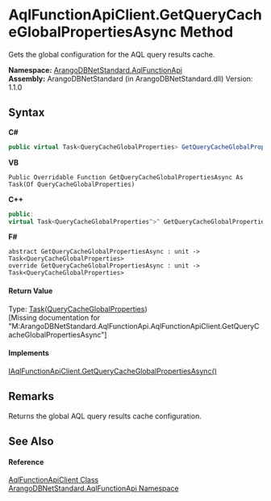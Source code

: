 # AqlFunctionApiClient.GetQueryCacheGlobalPropertiesAsync Method 
 

Gets the global configuration for the AQL query results cache.

**Namespace:**&nbsp;<a href="9e7a61c2-48d3-6f6b-39e9-eee0bd305b09">ArangoDBNetStandard.AqlFunctionApi</a><br />**Assembly:**&nbsp;ArangoDBNetStandard (in ArangoDBNetStandard.dll) Version: 1.1.0

## Syntax

**C#**<br />
``` C#
public virtual Task<QueryCacheGlobalProperties> GetQueryCacheGlobalPropertiesAsync()
```

**VB**<br />
``` VB
Public Overridable Function GetQueryCacheGlobalPropertiesAsync As Task(Of QueryCacheGlobalProperties)
```

**C++**<br />
``` C++
public:
virtual Task<QueryCacheGlobalProperties^>^ GetQueryCacheGlobalPropertiesAsync()
```

**F#**<br />
``` F#
abstract GetQueryCacheGlobalPropertiesAsync : unit -> Task<QueryCacheGlobalProperties> 
override GetQueryCacheGlobalPropertiesAsync : unit -> Task<QueryCacheGlobalProperties> 
```


#### Return Value
Type: <a href="https://docs.microsoft.com/dotnet/api/system.threading.tasks.task-1" target="_blank" rel="noopener noreferrer">Task</a>(<a href="960615d2-59d9-3b7e-c4c2-44b7e1696ef5">QueryCacheGlobalProperties</a>)<br />\[Missing <returns> documentation for "M:ArangoDBNetStandard.AqlFunctionApi.AqlFunctionApiClient.GetQueryCacheGlobalPropertiesAsync"\]

#### Implements
<a href="8c6303e6-f780-235d-d5ef-02d80620224e">IAqlFunctionApiClient.GetQueryCacheGlobalPropertiesAsync()</a><br />

## Remarks
Returns the global AQL query results cache configuration.

## See Also


#### Reference
<a href="93a70d3e-43eb-c1f0-6613-b8427d240577">AqlFunctionApiClient Class</a><br /><a href="9e7a61c2-48d3-6f6b-39e9-eee0bd305b09">ArangoDBNetStandard.AqlFunctionApi Namespace</a><br />